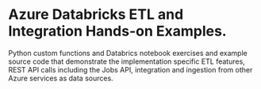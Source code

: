 # Azure Databricks ETL and Integration Hands-on Examples.

Python custom functions and Databrics notebook exercises and example source code that demonstrate the implementation specific ETL features, REST API calls including the Jobs API, integration and ingestion from other Azure services as data sources.
